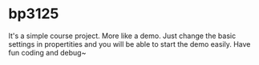 # bp3125
It's a simple course project. More like a demo.
Just change the basic settings in propertities and you will be able to start the demo easily.
Have fun coding and debug~
